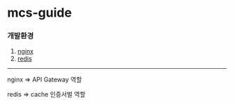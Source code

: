 # mcs-guide

### 개발환경
1. [nginx](/개발환경/01.nginx)
2. [redis](/개발환경02.redis)
-----
nginx => API Gateway 역할

redis => cache 인증서벌 역할